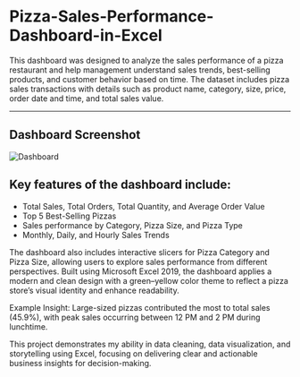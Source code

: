 # Pizza-Sales-Performance-Dashboard-in-Excel

This dashboard was designed to analyze the sales performance of a pizza restaurant and help management understand sales trends, best-selling products, and customer behavior based on time. The dataset includes pizza sales transactions with details such as product name, category, size, price, order date and time, and total sales value.

---

## Dashboard Screenshot
![Dashboard](https://github.com/user-attachments/assets/ecafe171-c20e-4657-9b54-9262907bffaf)


## Key features of the dashboard include:
- Total Sales, Total Orders, Total Quantity, and Average Order Value
- Top 5 Best-Selling Pizzas
- Sales performance by Category, Pizza Size, and Pizza Type
- Monthly, Daily, and Hourly Sales Trends

The dashboard also includes interactive slicers for Pizza Category and Pizza Size, allowing users to explore sales performance from different perspectives. Built using Microsoft Excel 2019, the dashboard applies a modern and clean design with a green–yellow color theme to reflect a pizza store’s visual identity and enhance readability.

Example Insight:
Large-sized pizzas contributed the most to total sales (45.9%), with peak sales occurring between 12 PM and 2 PM during lunchtime.

This project demonstrates my ability in data cleaning, data visualization, and storytelling using Excel, focusing on delivering clear and actionable business insights for decision-making.
